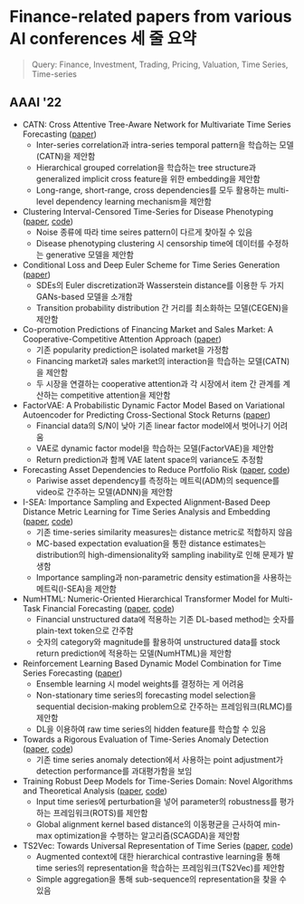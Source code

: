 # Finance-related papers from various AI conferences 세 줄 요약

> Query: Finance, Investment, Trading, Pricing, Valuation, Time Series, Time-series

## AAAI '22

- CATN: Cross Attentive Tree-Aware Network for Multivariate Time Series Forecasting ([paper](https://ojs.aaai.org/index.php/AAAI/article/view/20320))
  - Inter-series correlation과 intra-series temporal pattern을 학습하는 모델(CATN)을 제안함
  - Hierarchical grouped correlation을 학습하는 tree structure과 generalized implicit cross feature을 위한 embedding을 제안함
  - Long-range, short-range, cross dependencies를 모두 활용하는 multi-level dependency learning mechanism을 제안함
- Clustering Interval-Censored Time-Series for Disease Phenotyping ([paper](https://arxiv.org/abs/2102.07005), [code](https://github.com/irenetrampoline/clustering-interval-censored))
  - Noise 종류에 따라 time seires pattern이 다르게 찾아질 수 있음
  - Disease phenotyping clustering 시 censorship time에 데이터를 수정하는 generative 모델을 제안함
- Conditional Loss and Deep Euler Scheme for Time Series Generation ([paper](https://arxiv.org/abs/2102.05313))
  - SDEs의 Euler discretization과 Wasserstein distance를 이용한 두 가지 GANs-based 모델을 소개함
  - Transition probability distribution 간 거리를 최소화하는 모델(CEGEN)을 제안함
- Co-promotion Predictions of Financing Market and Sales Market: A Cooperative-Competitive Attention Approach ([paper](https://ojs.aaai.org/index.php/AAAI/article/view/20888))
  - 기존 popularity prediction은 isolated market을 가정함
  - Financing market과 sales market의 interaction을 학습하는 모델(CATN)을 제안함
  - 두 시장을 연결하는 cooperative attention과 각 시장에서 item 간 관계를 계산하는 competitive attention을 제안함
- FactorVAE: A Probabilistic Dynamic Factor Model Based on Variational Autoencoder for Predicting Cross-Sectional Stock Returns ([paper](https://ojs.aaai.org/index.php/AAAI/article/view/20369))
  - Financial data의 S/N이 낮아 기존 linear factor model에서 벗어나기 어려움
  - VAE로 dynamic factor model을 학습하는 모델(FactorVAE)을 제안함
  - Return prediction과 함께 VAE latent space의 variance도 추정함
- Forecasting Asset Dependencies to Reduce Portfolio Risk ([paper](https://ojs.aaai.org/index.php/AAAI/article/view/20361), [code](https://github.com/seantheplug/AAAI_2022-Forecasting-Asset-Dependencies-to-Reduce-Portfolio-Risk))
  - Pariwise asset dependency를 측정하는 메트릭(ADM)의 sequence를 video로 간주하는 모델(ADNN)을 제안함
- I-SEA: Importance Sampling and Expected Alignment-Based Deep Distance Metric Learning for Time Series Analysis and Embedding ([paper](https://ojs.aaai.org/index.php/AAAI/article/view/20776), [code](https://github.com/srambhatla/ISEA))
  - 기존 time-series similarity measures는 distance metric로 적합하지 않음
  - MC-based expectation evaluation을 통한 distance estimates는 distribution의 high-dimensionality와 sampling inability로 인해 문제가 발생함
  - Importance sampling과 non-parametric density estimation을 사용하는 메트릭(I-SEA)을 제안함
- NumHTML: Numeric-Oriented Hierarchical Transformer Model for Multi-Task Financial Forecasting ([paper](https://arxiv.org/abs/2201.01770), [code](https://github.com/YangLinyi/HTML-Hierarchical-Transformer-based-Multi-task-Learning-for-Volatility-Prediction))
  - Financial unstructured data에 적용하는 기존 DL-based method는 숫자를 plain-text token으로 간주함
  - 숫자의 category와 magnitude를 활용하여 unstructured data를 stock return prediction에 적용하는 모델(NumHTML)을 제안함
- Reinforcement Learning Based Dynamic Model Combination for Time Series Forecasting ([paper](https://ojs.aaai.org/index.php/AAAI/article/view/20618))
  - Ensemble learning 시 model weights를 결정하는 게 어려움
  - Non-stationary time series의 forecasting model selection을 sequential decision-making problem으로 간주하는 프레임워크(RLMC)를 제안함
  - DL을 이용하여 raw time series의 hidden feature를 학습할 수 있음
- Towards a Rigorous Evaluation of Time-Series Anomaly Detection ([paper](https://arxiv.org/abs/2109.05257), [code](https://github.com/tuslkkk/tadpak))
  - 기존 time series anomaly detection에서 사용하는 point adjustment가 detection performance를 과대평가함을 보임
- Training Robust Deep Models for Time-Series Domain: Novel Algorithms and Theoretical Analysis ([paper](https://arxiv.org/abs/2207.04305), [code](https://github.com/tahabelkhouja/robust-training-for-time-series))
  - Input time series에 perturbation을 넣어 parameter의 robustness를 평가하는 프레임워크(ROTS)를 제안함
  - Global alignment kernel based distance의 이동평균을 근사하여 min-max optimization을 수행하는 알고리즘(SCAGDA)을 제안함
- TS2Vec: Towards Universal Representation of Time Series ([paper](https://arxiv.org/abs/2106.10466), [code](https://github.com/yuezhihan/ts2vec))
  - Augmented context에 대한 hierarchical contrastive learning을 통해 time series의 representation을 학습하는 프레임워크(TS2Vec)를 제안함
  - Simple aggregation을 통해 sub-sequence의 representation을 찾을 수 있음
